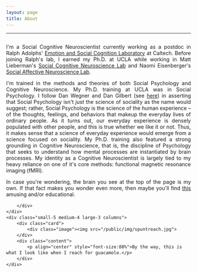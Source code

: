 ```yaml
---
layout: page
title: About
---
```


---

<div class="row">
    <div class="small-7 medium-8 large-9 columns">
        <div class="content">

<p align="justify">I&#39;m a Social Cognitive Neuroscientist currently working as a postdoc in Ralph Adolphs&#39; <a href="http://www.emotion.caltech.edu/">Emotion and Social Cognition Laboratory</a> at Caltech. Before joining Ralph&#39;s lab, I earned my Ph.D. at UCLA while working in Matt Lieberman&#39;s <a href="http://www.scn.ucla.edu/">Social Cognitive Neuroscience Lab</a> and Naomi Eisenberger&#39;s <a href="http://sanlab.psych.ucla.edu/">Social Affective Neuroscience Lab</a>.</p><p align="justify">I&#39;m trained in the methods and theories of both Social Psychology and Cognitive Neuroscience. My Ph.D. training at UCLA was in Social Psychology. I follow Dan Wegner and Dan Gilbert (see <a href="http://scholar.harvard.edu/dwegner/publications/social-psychology%E2%80%93-science-human-experience">here</a>) in asserting that Social Psychology isn&#39;t <em>just</em> the science of sociality as the name would suggest; rather, Social Psychology is the science of the human experience – of the thoughts, feelings, and behaviors that makeup the everyday lives of ordinary people. As it turns out, our everyday experience is densely populated with other people, and this is true whether we like it or not. Thus, it makes sense that a science of everyday experience would emerge from a science focused on sociality. My Ph.D. training also featured a strong grounding in Cognitive Neuroscience, that is, the discipline of Psychology that seeks to understand how mental processes are instantiated by brain processes. My identity as a Cognitive Neuroscientist is largely tied to my heavy reliance on one of it&#39;s core methods: functional magnetic resonance imaging (fMRI).</p><p align="justify">In case you&#39;re wondering, the brain you see at the top of the page is my own. If that fact makes you wonder even more, then maybe you&#39;ll find <a href="http://www.spspblog.org/this-is-my-brain-on-social-cognition/">this</a> amusing and/or educational.</p>

        </div>
    </div>
    <div class="small-5 medium-4 large-3 columns">
        <div class="card">
            <div class="image"><img src="/public/img/spuntreach.jpg">
        </div>
        <div class="content">
            <p align="center" style="font-size:80%">By the way, this is what I look like when I reach for guacamole.</p>
        </div>
    </div>
</div>
